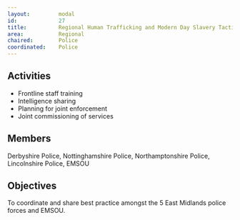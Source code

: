 ```yaml
---
layout: 		modal
id: 			27
title: 			Regional Human Trafficking and Modern Day Slavery Tactical Meeting
area: 			Regional
chaired: 		Police
coordinated:	Police
---
```


Activities
----------

* Frontline staff training
* Intelligence sharing
* Planning for joint enforcement
* Joint commissioning of services

Members
-------

Derbyshire Police, Nottinghamshire Police, Northamptonshire Police, Lincolnshire Police, EMSOU

Objectives
----------

To coordinate and share best practice amongst the 5  East Midlands police forces and EMSOU.